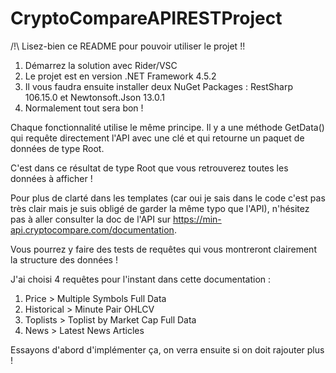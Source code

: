 # CryptoCompareAPIRESTProject

/!\ Lisez-bien ce README pour pouvoir utiliser le projet !!

1. Démarrez la solution avec Rider/VSC
2. Le projet est en version .NET Framework 4.5.2
3. Il vous faudra ensuite installer deux NuGet Packages : RestSharp 106.15.0 et Newtonsoft.Json 13.0.1
4. Normalement tout sera bon !

Chaque fonctionnalité utilise le même principe. Il y a une méthode GetData() qui requête directement l'API avec une clé et qui retourne un paquet de données de type Root.

C'est dans ce résultat de type Root que vous retrouverez toutes les données à afficher !

Pour plus de clarté dans les templates (car oui je sais dans le code c'est pas très clair mais je suis obligé de garder la même typo que l'API), n'hésitez pas à aller consulter la doc de l'API sur https://min-api.cryptocompare.com/documentation.

Vous pourrez y faire des tests de requêtes qui vous montreront clairement la structure des données !

J'ai choisi 4 requêtes pour l'instant dans cette documentation :
1. Price > Multiple Symbols Full Data
2. Historical > Minute Pair OHLCV
3. Toplists > Toplist by Market Cap Full Data
4. News > Latest News Articles

Essayons d'abord d'implémenter ça, on verra ensuite si on doit rajouter plus !
